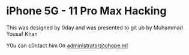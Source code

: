 # iPhone 5G - 11 Pro Max Hacking

This was designed by 0day and was presented to git ub by Muhammad Yousaf Khan

Y0u can c0ntact him 0n administrator@ohope.ml
